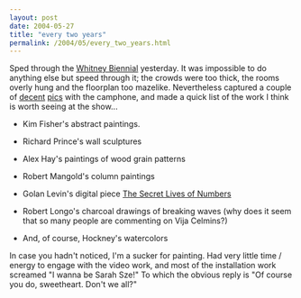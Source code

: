 ```yaml
---
layout: post
date: 2004-05-27
title: "every two years"
permalink: /2004/05/every_two_years.html
---
```


Sped through the [Whitney Biennial](http://www.whitney.org/biennial/) yesterday. It was impossible to do anything else but speed through it; the crowds were too thick, the rooms overly hung and the floorplan too mazelike. Nevertheless captured a couple of [decent](http://www.flickr.com/photo.gne?id=38114) [pics](http://www.flickr.com/photo.gne?id=38113) with the camphone, and made a quick list of the work I think is worth seeing at the show...  

*   Kim Fisher's abstract paintings.
  
*   Richard Prince's wall sculptures
  
*   Alex Hay's paintings of wood grain patterns
  
*   Robert Mangold's column paintings
  
*   Golan Levin's digital piece [The Secret Lives of Numbers](http://www.turbulence.org/Works/nums/)
  
*   Robert Longo's charcoal drawings of breaking waves (why does it seem that so many people are commenting on Vija Celmins?)
  
*   And, of course, Hockney's watercolors

  
In case you hadn't noticed, I'm a sucker for painting. Had very little time / energy to engage with the video work, and most of the installation work screamed "I wanna be Sarah Sze!" To which the obvious reply is "Of course you do, sweetheart. Don't we all?"